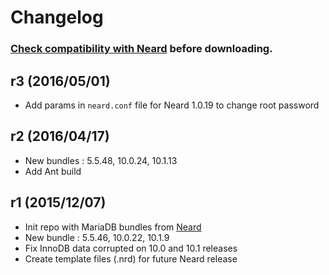 # Changelog

### **[Check compatibility with Neard](https://github.com/crazy-max/neard/wiki/binMariaDB#latest) before downloading.**

## r3 (2016/05/01)

* Add params in `neard.conf` file for Neard 1.0.19 to change root password

## r2 (2016/04/17)

* New bundles : 5.5.48, 10.0.24, 10.1.13
* Add Ant build

## r1 (2015/12/07)

* Init repo with MariaDB bundles from [Neard](https://github.com/crazy-max/neard)
* New bundle : 5.5.46, 10.0.22, 10.1.9
* Fix InnoDB data corrupted on 10.0 and 10.1 releases
* Create template files (.nrd) for future Neard release

